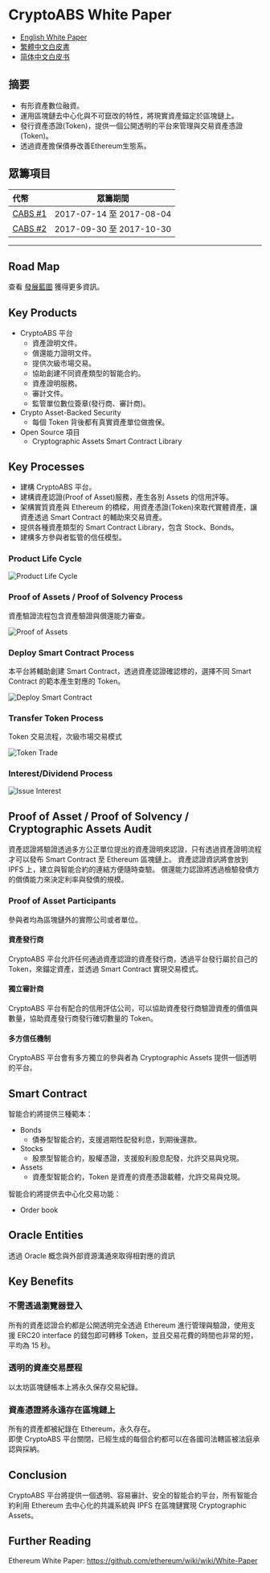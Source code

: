 # CryptoABS White Paper

- [English White Paper](./README.md) 
- [繁體中文白皮書](./README_zh.md)
- [简体中文白皮书](./README_cn.md)

## 摘要

- 有形資產數位融資。
- 運用區塊鏈去中心化與不可竄改的特性，將現實資產錨定於區塊鏈上。
- 發行資產憑證(Token)，提供一個公開透明的平台來管理與交易資產憑證(Token)。  
- 透過資產擔保債券改善Ethereum生態系。

## 眾籌項目

| 代幣 | 眾籌期間 |
|:------|:--------------:|
| [CABS #1](./tokens/CABS/CABS_TOKEN_zh.md) | 2017-07-14 至 2017-08-04 |
| [CABS #2](./tokens/CABS_ZZ/CABS_TOKEN_ZZ_zh.md) | 2017-09-30 至 2017-10-30 |

----

## Road Map

查看 [發展藍圖](./ROAD_MAP_zh.md) 獲得更多資訊。

## Key Products

- CryptoABS 平台
    - 資產證明文件。
    - 償還能力證明文件。
    - 提供次級市場交易。
    - 協助創建不同資產類型的智能合約。
    - 資產證明服務。
    - 審計文件。
    - 監管單位數位簽章(發行商、審計商)。
- Crypto Asset-Backed Security
	- 每個 Token 背後都有真實資產單位做擔保。
- Open Source 項目
    - Cryptographic Assets Smart Contract Library


## Key Processes

- 建構 CryptoABS 平台。
- 建構資產認證(Proof of Asset)服務，產生各別 Assets 的信用評等。
- 架構實質資產與 Ethereum 的橋樑，用資產憑證(Token)來取代實體資產，讓資產透過 Smart Contract 的輔助來交易資產。
- 提供各種資產類型的 Smart Contract Library，包含 Stock、Bonds。
- 建構多方參與者監管的信任模型。

### Product Life Cycle

![Product Life Cycle](./images/zh/Product_Life_Cycle.png)

### Proof of Assets / Proof of Solvency Process

資產驗證流程包含資產驗證與償還能力審查。

![Proof of Assets](./images/zh/Proof_of_Assets.png)

### Deploy Smart Contract Process

本平台將輔助創建 Smart Contract，透過資產認證確認標的，選擇不同 Smart Contract 的範本產生對應的 Token。

![Deploy Smart Contract](./images/zh/Deploy_Smart_Contract.png)

### Transfer Token Process

Token 交易流程，次級市場交易模式

![Token Trade](./images/zh/Token_Trade.png)

### Interest/Dividend Process

![Issue Interest](./images/zh/Issue_Interest_Flow.png)

## Proof of Asset / Proof of Solvency / Cryptographic Assets Audit

資產認證將驗證透過多方公正單位提出的資產證明來認證，只有透過資產證明流程才可以發布 Smart Contract 至 Ethereum 區塊鏈上。
資產認證資訊將會放到 IPFS 上，建立與智能合約的連結方便隨時查驗。
償還能力認證將透過檢驗發債方的償債能力來決定利率與發債的規模。

### Proof of Asset Participants

參與者均為區塊鏈外的實際公司或者單位。

#### 資產發行商

CryptoABS 平台允許任何通過資產認證的資產發行商，透過平台發行屬於自己的 Token，來錨定資產，並透過 Smart Contract 實現交易模式。

#### 獨立審計商

CryptoABS 平台有配合的信用評估公司，可以協助資產發行商驗證資產的價值與數量，協助資產發行商發行確切數量的 Token。

#### 多方信任機制

CryptoABS 平台會有多方獨立的參與者為 Cryptographic Assets 提供一個透明的平台。

## Smart Contract

智能合約將提供三種範本：
- Bonds
    - 債券型智能合約，支援週期性配發利息，到期後還款。
- Stocks
    - 股票型智能合約，股權憑證，支援股利股息配發，允許交易與兌現。
- Assets
	- 資產型智能合約，Token 是資產的資產憑證載體，允許交易與兌現。

智能合約將提供去中心化交易功能：
- Order book

## Oracle Entities

透過 Oracle 概念與外部資源溝通來取得相對應的資訊

## Key Benefits

### 不需透過瀏覽器登入

所有的資產認證合約都是公開透明完全透過 Ethereum 進行管理與驗證，使用支援 ERC20 interface 的錢包即可轉移 Token，並且交易花費的時間也非常的短，平均為 15 秒。  

### 透明的資產交易歷程

以太坊區塊鏈帳本上將永久保存交易紀錄。  

### 資產憑證將永遠存在區塊鏈上

所有的資產都被紀錄在 Ethereum，永久存在。  
即使 CryptoABS 平台關閉，已經生成的每個合約都可以在各國司法轄區被法庭承認與採納。

## Conclusion

CryptoABS 平台將提供一個透明、容易審計、安全的智能合約平台，所有智能合約利用 Ethereum 去中心化的共識系統與 IPFS 在區塊鏈實現 Cryptographic Assets。

## Further Reading
Ethereum White Paper: https://github.com/ethereum/wiki/wiki/White-Paper

